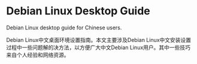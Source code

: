 # Debian Linux Desktop Guide
Debian Linux desktop guide for Chinese users.

Debian Linux中文桌面环境设置指南。本文主要涉及Debian Linux中文安装设置过程中一些问题解的决方法，以方便广大中文Debian Linux用户。其中一些技巧来自个人经验和网络资源。
